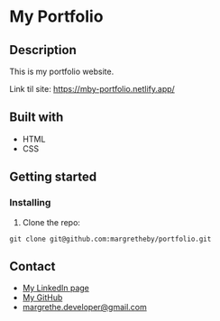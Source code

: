# My Portfolio

## Description
This is my portfolio website.

Link til site: https://mby-portfolio.netlify.app/

## Built with
- HTML
- CSS

## Getting started
### Installing
1. Clone the repo:

``` 
git clone git@github.com:margretheby/portfolio.git
```

## Contact
- <a href="https://www.linkedin.com/in/margrethe-by-6abb98226/">My LinkedIn page</a>
- <a href="https://github.com/margretheby">My GitHub</a>
- <a href="mailto:margrethe.developer@gmail.com">margrethe.developer@gmail.com</a>
